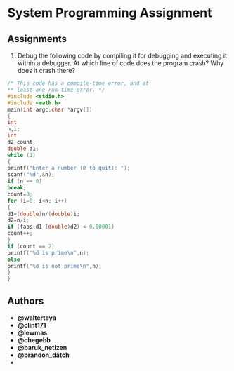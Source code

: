 # System Programming Assignment


## Assignments

1. Debug the following code by compiling it for debugging and executing it within a
debugger. At which line of code does the program crash? Why does it crash there?

```c
/* This code has a compile-time error, and at
** least one run-time error. */
#include <stdio.h>
#include <math.h>
main(int argc,char *argv[])
{
int
n,i;
int
d2,count,
double d1;
while (1)
{
printf("Enter a number (0 to quit): ");
scanf("%d",&n);
if (n == 0)
break;
count=0;
for (i=0; i<n; i++)
{
d1=(double)n/(double)i;
d2=n/i;
if (fabs(d1-(double)d2) < 0.00001)
count++;
}
if (count == 2)
printf("%d is prime\n",n);
else
printf("%d is not prime\n",n);
}
}
```

## Authors

- **@waltertaya**
- **@clint171**
- **@lewmas**
- **@chegebb**
- **@baruk_netizen**
- **@brandon_datch**
- 